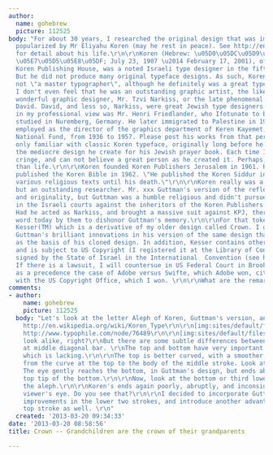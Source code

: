 ```yaml
---
author:
  name: gohebrew
  picture: 112525
body: "For about 30 years, I researched the original design that was imitated and
  popularized by Mr Eliyahu Koren (may he rest in peace). See http://en.wikipedia.org/wiki/Eliyahu_Koren
  for detail about his life.\r\n\r\nKoren (Hebrew: \u05D0\u05DC\u05D9\u05D4\u05D5
  \u05E7\u05D5\u05E8\u05DF; July 23, 1907 \u2014 February 17, 2001), of the original
  Koren Publishing House, was a noted Israeli type designer in the fifties and sixties.
  But he did not produce many original typeface designs. As such, Koren really was
  not \"a master typographer\", although he definitely was a great type technician.
  I don't even feel that he was an outstanding graphic artist, the likes of the late
  wonderful graphic designer, Mr. Tzvi Narkiss, or the late phenomenal Mr. Isamar
  David. David, and less so, Narkiss, were great Jewish type designers. But the greatest,
  in my professional view was Mr. Henri Friedlander, who Ifotunate to be taught from.\r\n\r\nKoren
  studied in Nuremberg, Germany. He later immigrated to Palestine in 1933. Koren was
  employed as the director of the graphics department of Keren Kayemet, the Jewish
  National Fund, from 1936 to 1957. Please post his works from that period, as I am
  only familiar with classic Koren typeface, originally long before he was born, and
  the mediocre design he create for his Jewish prayer book. Each time I see it, I
  cringe, and can not believe a great person as he created it. Perhaps, Koren is larger
  than life.\r\n\r\nKoren founded Koren Publishers Jerusalem in 1961. His company
  published the Koren Bible in 1962. \"He published the Koren Siddur in 1981, and
  various religious texts until his death.\"\r\n\r\nKoren really was a poor designer,
  but an outstanding researcher. Mr. xxx Guttman's version of the reflects brilliance
  and originality, but Guttman was a humble religious and didn't pursue his greatness
  in the Israeli courts against the inheritors of the Koren Publishers Jerusalem,
  Had he acted as Narkiss, and brought a massive suit against KPJ, there would be
  word today by them to dishonor Guttman's memory.\r\n\r\nFor that token, I releasing
  Kesser(TM) which is a derivative of my older design called Crown. I decided to incorporate
  Guttman's brilliant innovations in his version of the same design that Koren used
  as the basis of his cloned design. In addition, Kesser contains other innovations,
  and is subject to US Copyright (I registered it at the Library of Congress in Washington,
  signed by the State of Israel in the International  Convention (see http://www.wipo.int/wipolex/en/text.jsp?file_id=128063).
  If there is a lawsuit, I will countersue in US Federal Court in Brooklyn, and cite
  as a precedence the case of Adobe versus Swifte, which Adobe won, citing my correspondence
  with the US Copyright Office, which I won. \r\n\r\nWhat are the remarkable innovations?"
comments:
- author:
    name: gohebrew
    picture: 112525
  body: "Let's look at the letter Aleph of Koren, Guttman's version, and my Kesser.\r\n\r\nKoren\r\nSee
    http://en.wikipedia.org/wiki/Koren_Type\r\n\r\n[img:sites/default/files/old-images/aleph_4291.jpg]\r\n\r\n\r\nGuttman's\r\n\r\nSee
    http://www.typophile.com/node/76489\r\n\r\n[img:sites/default/files/old-images/aleph_g_5989.jpg]\r\n\r\n\r\nThey
    look alike, right?\r\nBut there are some subtle differences between them.\r\n\r\nLook
    at middle diagonal bar. \r\nThe top and bottom have very important improvements,
    which is lacking.\r\n\r\nThe top is better curved, with a smoother transition
    from the curve at the top to the body of the middle stroke. Look at the bottom!
    The eye gently reaches the bottom, in Guttman's design, but ends abruptly on the
    top tip of the bottom.\r\n\r\nNow, look at the bottom or third lower piece of
    the aleph.\r\n\r\nKoren's ends again poorly, abruptly, and inconsiderate of the
    viewer's eye. Do you see that?\r\n\r\nI decided to incorporate Guttman's great
    improvements in the lower two strokes, and introduce another advantage in the
    top stroke as well. \r\n"
  created: '2013-03-20 09:34:33'
date: '2013-03-20 08:58:56'
title: Crown -- Grandchildren are the crown of their grandparents

---
```

